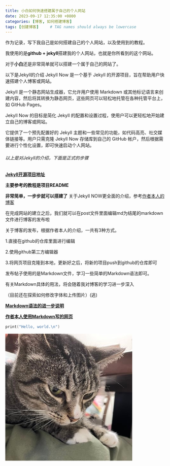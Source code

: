 ```yaml
---
title: 小白如何快速搭建属于自己的个人网站
date: 2023-09-17 12:35:00 +0800
categories: [博客, 如何搭建博客]
tags: [创建博客]     # TAG names should always be lowercase
---
```

作为记录，写下我自己是如何搭建自己的个人网站，以及使用到的教程。

我使用的是**github + jekyll**搭建我的个人网站，也就是你所看到的这个网站。

对于**小白**还是非常简单就可以搭建一个属于自己的网站了。


以下是Jekyll的介绍
Jekyll Now 是一个基于 Jekyll 的开源项目，旨在帮助用户快速搭建个人博客或网站。

Jekyll 是一个静态网站生成器，它允许用户使用 Markdown 或其他标记语言来创建内容，然后将其转换为静态网页，这些网页可以轻松地托管在各种托管平台上，如 GitHub Pages。

Jekyll Now 的目标是简化 Jekyll 的配置和设置过程，使用户可以更轻松地开始建立自己的博客或网站。

它提供了一个预先配置好的 Jekyll 主题和一些常见的功能，如代码高亮、社交媒体链接等。用户只需克隆 Jekyll Now 存储库到自己的 GitHub 帐户，然后根据需要进行个性化设置，即可快速启动个人网站。

###### 以上是对Jekyll的介绍，下面是正式的步骤

**[Jekyll开源项目地址](https://github.com/barryclark/jekyll-now)**

**主要参考的教程是项目README**

**非常简单，一步步就可以搭建了**
关于Jekyll NOW更全面的介绍，参考[作者本人的博客](https://www.smashingmagazine.com/2014/08/build-blog-jekyll-github-pages/)

在完成网站的建立之后，我们就可以在post文件里面编辑md为结尾的markdown文件进行博客的发布啦

关于博客的发布，根据作者本人的介绍，一共有3种方式。

1.直接在github的仓库里面进行编辑

2.使用github第三方编辑器

3.将网页项目克隆到本地，更新好之后，将新的项目push到github的仓库即可

发布帖子使用的是Markdown文件，学习一些简单的Markdown语法即可。


有关Markdown具体的用法，将会随着我对博客的学习进一步深入

（目前还在探索如何修改字体和上传图片）(逃)


**[Markdown语法的进一步说明](https://github.com/adam-p/markdown-here/wiki/Markdown-Cheatsheet)**

**[作者本人使用Markdown写的网页](http://www.jekyllnow.com/)**

 
```c
print("Hello, world.\n")
```

![cat](/assets/images/cat.jpeg)


